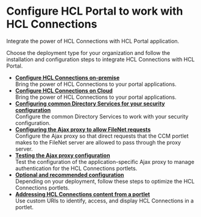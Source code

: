 # Configure HCL Portal to work with HCL Connections

Integrate the power of HCL Connections with HCL Portal application.

Choose the deployment type for your organization and follow the installation and configuration steps to integrate HCL Connections with HCL Portal.

-   **[Configure HCL Connections on-premise](../connect/connections_portlets_overview.md)**  
Bring the power of HCL Connections to your portal applications.
-   **[Configure HCL Connections on Cloud](../connect/connections_portlets_overview_cc.md)**  
Bring the power of HCL Connections to your portal applications.
-   **[Configuring common Directory Services for your security configuration](../connect/t_connections_portlets_common_directory.md)**  
Configure the common Directory Services to work with your security configuration.
-   **[Configuring the Ajax proxy to allow FileNet requests](../connect/t_connections_portlest_proxy_Filenet.md)**  
Configure the Ajax proxy so that direct requests that the CCM portlet makes to the FileNet server are allowed to pass through the proxy server.
-   **[Testing the Ajax proxy configuration](../connect/c_connections_portlets_ajax_proxy_testing.md)**  
Test the configuration of the application-specific Ajax proxy to manage authentication for the HCL Connections portlets.
-   **[Optional and recommended configuration](../connect/c_connections_portlets_optional_config.md)**  
Depending on your deployment, follow these steps to optimize the HCL Connections portlets.
-   **[Addressing HCL Connections content from a portlet](../connect/c_connections_portlets_poc_ovr.md)**  
Use custom URIs to identify, access, and display HCL Connections in a portlet.
